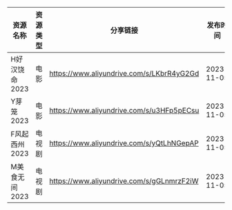 | 资源名称      | 资源类型 | 分享链接                                      | 发布时间       |
| --------- | ---- | ----------------------------------------- | ---------- |
| H好汉饶命2023 | 电影   | https://www.aliyundrive.com/s/LKbrR4yG2Gd | 2023-11-05 |
| Y芽笼2023   | 电影   | https://www.aliyundrive.com/s/u3HFp5pECsu | 2023-11-05 |
| F风起西州2023 | 电视剧  | https://www.aliyundrive.com/s/yQtLhNGepAP | 2023-11-05 |
| M美食无间2023 | 电视剧  | https://www.aliyundrive.com/s/gGLnmrzF2iW | 2023-11-05 |
